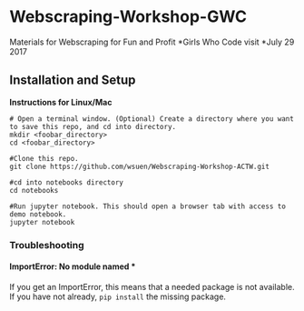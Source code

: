 # Webscraping-Workshop-GWC
Materials for Webscraping for Fun and Profit
*Girls Who Code visit 
*July 29 2017

## Installation and Setup

**Instructions for Linux/Mac**

```shell
# Open a terminal window. (Optional) Create a directory where you want to save this repo, and cd into directory.
mkdir <foobar_directory>
cd <foobar_directory>

#Clone this repo.
git clone https://github.com/wsuen/Webscraping-Workshop-ACTW.git

#cd into notebooks directory
cd notebooks

#Run jupyter notebook. This should open a browser tab with access to demo notebook.
jupyter notebook
```

### Troubleshooting

#### ImportError: No module named *
If you get an ImportError, this means that a needed package is not available. If you have not already, `pip install` the missing package.
